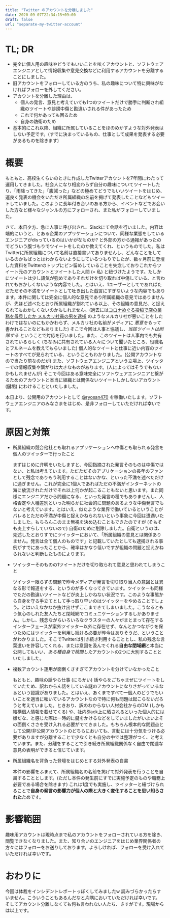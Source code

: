 ```yaml
---
title: "Twitter のアカウントを分離しました"
date: 2020-09-07T22:34:15+09:00
draft: false
url: "separate-my-twitter-account"
---
```


# TL; DR
- 完全に個人用の趣味やどうでもいいことを呟くアカウントと、ソフトウェアエンジニアとして情報収集や意見交換などに利用するアカウントを分離することにしました。
- 旧アカウントをフォローしている方のうち、私の趣味について特に興味がなければフォローを外してください。
- アカウントを分離した理由は、
    - 個人の発言、意見と考えていても1つのツイートだけで勝手に判断され組織のツイートや誹謗中傷と勘違いされる件があったため
    - これで何かあっても困るため
    - 自身の防衛のため
- 基本的にこれ以降、組織に所属していることをほのめかすような対外発表はしない予定です。(すでに決まっているもの、仕事として成果を発表する必要があるものを除きます)
# 概要

もともと、高校生くらいのときに作成したTwitterアカウントを7年間にわたって運用してきました。社会人になり相変わらず自分の趣味についてツイートしたり、「雨降ってきた」「腹減った」などの極めてどうでもいいツイートをはじめ、運良く発表の機会をいただき所属組織の名前を掲げて発表したことなどもツイートしていました。このように長年付き合いのある方から、イベントなどでお会いした方など様々なジャンルの方にフォローされ、また私がフォローしていました。

さて、本日夕方、急に人事に呼び出され、Slackにて会話を行いました。内容は端的にいうと、とある企業のアプリケーションについて、同様な業態をしているエンジニアがdisっているのはいかがなものか? と外部の方から通報があったのでどういう腹づもりでツイートをしたのか教えてくれ、というものでした。私はTwitterに所属組織について名前は直接書いてありませんし、どんなことをしているのかもぱっとはわからないようにしているつもりでしたが、数ヶ月前に登壇した資料をTwitterのトップにピン留めしていることを失念しておりこれからツイート元のアカウントとツイートした人間 (= 私) と紐づけたようです。たしかにツイートは少し語気が強めでありそれだけを切り取れば中傷している、と言われてもおかしくないような内容でした。とはいえ、1ユーザーとしてであればただただその不満をツイートとして吐き出した戯言にすぎないような内容でもあります。本件に関しては完全に個人的な意見であり所属組織の意見ではありませんが、先ほど述べたとおり所属組織が割れている以上、その組織の意見だ、と捉えられてもおかしくないのかもしれません。(過去には[コロナめぐる投稿で店の業務を母貝したか メルカリ社員の男を逮捕](https://news.livedoor.com/article/detail/18657204/) のようなメルカリ社が悪いことをしたわけではないのにもかかわらず、メルカリ社の名前がメディアに *悪意をもって* 書かれることなどもありました) そこで今回は人事と協議し、*当該ツイートは削除する* ということで対応を行いました。また、このツイートは人事内でも共有されているらしく (ちなみに共有されている人々について聞いたところ、役職名とフルネームを教えてもらいました) 個人的なツイートと仕事に近い内容のツイートのすべてが見られている、ということもわかりました。(公開アカウントなので当たり前なのだが) また、ソフトウェアエンジニアという立場上、ツイッターでの情報収集や繋がりは大きなものがあります。(人によってはそうでもないかもしれませんが) そこで今回はある意味完全にソフトウェアエンジニアと繋がるためのアカウントと本当に組織とは関係ないツイートしかしないアカウント (鍵垢) にわけることといたしました。

本日より、公開用のアカウントとして [@ryosan470](https://twitter.com/ryosan470) を稼働いたします。ソフトウェアエンジニアのみなさまをはじめ、是非フォローしていただければ幸いです。 

# 原因と対策
- 所属組織の競合他社とも取れるアプリケーションへ中傷とも取られる発言を個人のツイッターで行ったこと

    まずはじめに弁明をいたしますと、今回指摘された発言そのものは中傷ではない、と私は考えています。ただただそのアプリケーションの長年のファンとして残念でありもう利用することはないかな、といった不満を述べただけに過ぎません。これが完全に1個人であればただの不満がインターネットの海に放流されただけでそれ以上何かが起こることもないと思います。また同様にエンジニアだから問題になる、といった発言の種でもありませんし、人格否定や人種差別といった明らかに社会的に問題のあるような中傷発言でもないと考えています。とはいえ、似たような業界で働いているということがバレるとただの不満が中傷と捉えかねられないという事象に今回は遭遇いたしました。もちろんこのまま無視を決め込むこともできたのですが (そもそも炎上すらしていないので) 自衛のために削除しました。自衛というのは、先述したとおりすでにツイッターにおいて、「所属組織の意見とは関係ありません。発言は全て個人のものです」と記載していたとしても逮捕される事例がすでにあったことから、確率はかなり低いですが組織の問題と捉えかねられないと判断したものによります。
- ツイッターそのものの1ツイートだけを切り取られて意見と思われてしまうこと

    ツイッター限らずの問題で昨今メディアが発言を切り取り当人の意図とは異なる形で報道をする、というのが多くなってきています。ツイッターも同様でただの勘違いツイートなどが炎上しかねない状況です。このような事態から自身を守る手立てとして手っ取り早いのはツイッターをやめることでしょう。とはいえなかなか抜け出せずここまできてしまいました。こうなるともう気心のしれた友人たちと閉域網でコミュニケーションするしかありません。しかし、残念ながらいろいろなクラスターの人々がまとまって存在するインターフェースが案外ツイッター以外に存在せず、なんとかつながりを保つためにはツイッターを利用し続ける必要が昨今はありそうだ、ということがわかりました。そこでTwitterは引き続き利用することとし、私の残念な言葉遣いを許容してくれる、または意図を汲んでくれる**自由な閉域網**と本当に公開してもいい、*ある種自身で検閲した*アカウントの2つに大別することといたしました。
- 複数アカウント運用が面倒くさすぎてアカウントを分けていなかったこと

    もともと、趣味の話やら仕事 (にちかい) 話やらをごちゃまぜにツイートをしていたため、訳わからん話をしている謎のアカウントになりさがっているなぁという認識がありました。とはいえ、あくまですべて一個人のどうでもいいことを適当に呟いているアカウントなので特に何も問題は起こらないだろうと考えていました。ときおり、訳のわからない人材会社からのDM (しかも結構個人情報を載せてくる) や、社内Slack上に晒されるといった個人的には嫌だな、と感じた際は一時的に鍵をかけるなどをしていましたがいよいよその面倒くささを受け入れる必要がでてきました。もちろん根本的な問題点として公開/非公開アカウントのどちらにおいても、言動には十分気をつける必要がありますが分離することで少なくとも自分の中では整理がつく、と考えています。また、分離をすることで引き続き所属組織関係なく自由で闊達な意見の表明ができると信じています。
- 所属組織名を背負った登壇をはじめとする対外発表の自粛

    本件の影響をふまえて、所属組織名の名前を掲げて対外発表を行うことを自粛することとします。(ただし本件の発生前にすでに実施予定のものや職務上必要である場合を除きます) これは1度でも実施し、ツイッターと紐づけられることで**自身の発言の影響力が個人の際と大きく変化することを思い知らされた**ためです。

# 影響範囲

趣味用アカウントは現時点まで私のアカウントをフォローされている方を除き、閲覧できなくなりました。また、知り合いのエンジニアをはじめ業界関係者の方々にはフォローをお送りしております。よろしければ、フォローを受け入れていただければ幸いです。

# おわりに

今回は体裁をインシデントレポートっぽくしてみましたw 読みづらかったらすいません。こういうこともあるんだなと片隅においていただければ幸いです。
そしてアカウント分離しなくても何も言われない人たち、さすがです。現場からは以上です。
